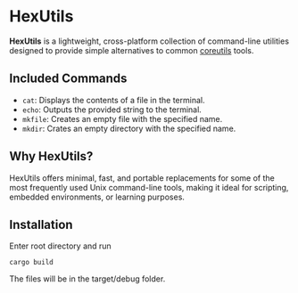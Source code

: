 # HexUtils

**HexUtils** is a lightweight, cross-platform collection of command-line utilities designed to provide simple alternatives to common [coreutils] tools.

## Included Commands

- `cat`: Displays the contents of a file in the terminal.
- `echo`: Outputs the provided string to the terminal.
- `mkfile`: Creates an empty file with the specified name.
- `mkdir`: Crates an empty directory with the specified name.

## Why HexUtils?
HexUtils offers minimal, fast, and portable replacements for some of the most frequently used Unix command-line tools, making it ideal for scripting, embedded environments, or learning purposes.

## Installation

Enter root directory and run

```
cargo build
```

The files will be in the target/debug folder.

[coreutils]: https://www.gnu.org/savannah-checkouts/gnu/coreutils/coreutils.html
